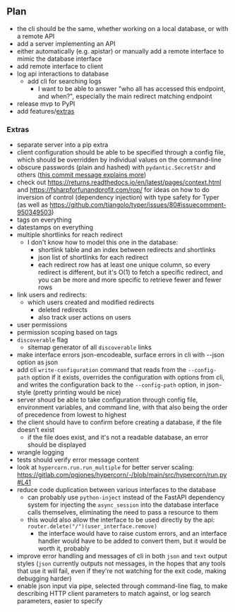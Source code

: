 ## Plan

- the cli should be the same, whether working on a local database, or with a remote API
- add a server implementing an API
- either automatically (e.g. apistar) or manually add a remote interface to
  mimic the database interface
- add remote interface to client
- log api interactions to database
  - add cli for searching logs
    - I want to be able to answer "who all has accessed this endpoint, and
      when?", especially the main redirect matching endpoint
- release mvp to PyPI
- add features/[extras](#extras)


### Extras
- separate server into a pip extra
- client configuration should be able to be specified through a config file,
  which should be overridden by individual values on the command-line
- obscure passwords (plain and hashed) with `pydantic.SecretStr` and others
  ([this commit message explains
  more](https://github.com/mawillcockson/mw_url_shortener/commit/6a492a1c090f082f399aa851537bd0a402355be5))
- check out <https://returns.readthedocs.io/en/latest/pages/context.html> and
  <https://fsharpforfunandprofit.com/rop/> for ideas on how to do inversion of
  control (dependency injection) with type safety for Typer (as well as
  <https://github.com/tiangolo/typer/issues/80#issuecomment-950349503>)
- tags on everything
- datestamps on everything
- multiple shortlinks for reach redirect
  - I don't know how to model this one in the database:
    - shortlink table and an index between redirects and shortlinks
    - json list of shortlinks for each redirect
    - each redirect row has at least one unique column, so every redirect is
      different, but it's O(1) to fetch a specific redirect, and you can be
      more and more specific to retrieve fewer and fewer rows
- link users and redirects:
  - which users created and modified redirects
    - deleted redirects
    - also track user actions on users
- user permissions
- permission scoping based on tags
- `discoverable` flag
  - sitemap generator of all `discoverable` links
- make interface errors json-encodeable, surface errors in cli with --json option as json
- add cli `write-configuration` command that reads from the `--config-path`
  option if it exists, overrides the configuration with options from cli, and
  writes the configuration back to the `--config-path` option, in json-style
  (pretty printing would be nice)
- server shoud be able to take configuration through config file, environment
  variables, and command line, with that also being the order of precedence
  from lowest to highest
- the client should have to confirm before creating a database, if the file doesn't exist
  - if the file does exist, and it's not a readable database, an error should be displayed
- wrangle logging
- tests should verify error message content
- look at `hypercorn.run.run_multiple` for better server scaling:
  <https://gitlab.com/pgjones/hypercorn/-/blob/main/src/hypercorn/run.py#L41>
- reduce code duplication between various interfaces to the database
  - can probably use `python-inject` instead of the FastAPI dependency system
    for injecting the `async_session` into the database interface calls
    themselves, eliminating the need to pass a resource to them
  - this would also allow the interface to be used directly by the api:
    `router.delete("/")(user_interface.remove)`
    - the interface would have to raise custom errors, and an interface handler
      would have to be added to convert them, but it would be worth it,
      probably
- improve error handling and messages of cli in both `json` and `text` output
  styles (`json` currently outputs not messages, in the hopes that any tools
  that use it will fail, even if they're not watching for the exit code, making
  debugging harder)
- enable json input via pipe, selected through command-line flag, to make
  describing HTTP client parameters to match against, or log search parameters,
  easier to specify

